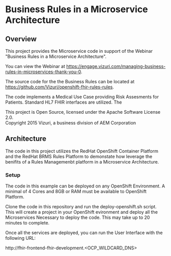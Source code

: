 # Business Rules in a Microservice Architecture

## Overview

This project provides the Microservice code in support of the Webinar "Business Rules in a Microservice Architecture".  

You can view the Webinar at https://engage.vizuri.com/managing-business-rules-in-microservices-thank-you-0.

The source code for the the Business Rules can be located at https://github.com/Vizuri/openshift-fhir-rules-rules.

The code implements a Medical Use Case providing Risk Assesments for Patients.  Standard HL7 FHIR interfaces are utilized.  The

This project is Open Source, licensed under the Apache Software License 2.0.
<BR>Copyright 2015 Vizuri, a business division of AEM Corporation

## Architecture

The code in this project utilizes the RedHat OpenShift Container Platform and the RedHat BRMS Rules Platform to demonstate how leverage 
the benifits of a Rules Managemenbt platform in a Microservice Architecture.  

### Setup

The code in this example can be deployed on any OpenShift Environment.  A minimal of 4 Cores and 8GB or RAM must be available to 
OpenShift Platform.

Clone the code in this repository and run the deploy-openshift.sh script.  This will create a project in your OpenShift evironment 
and deploy all the Microservices Necessary to deploy the code.  This may take up to 20 minutes to complete.

Once all the services are deployed, you can run the User Interface with the following URL:

http://fhir-frontend-fhir-development.<OCP_WILDCARD_DNS> 
